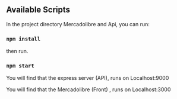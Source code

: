 ## Available Scripts

In the project directory Mercadolibre and Api, you can run:

### `npm install`

then run.

### `npm start`

You will find that the express server (API), runs on Localhost:9000

You will find that the Mercadolibre (Front) , runs on Localhost:3000
